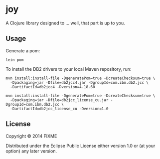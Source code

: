 # joy

A Clojure library designed to ... well, that part is up to you.

## Usage

Generate a pom:

    lein pom

To install the DB2 drivers to your local Maven repository, run:

    mvn install:install-file -DgeneratePom=true -DcreateChecksum=true \
      -Dpackaging=jar -Dfile=db2jcc4.jar -DgroupId=com.ibm.db2.jcc \
      -DartifactId=db2jcc4 -Dversion=4.18.60

    mvn install:install-file -DgeneratePom=true -DcreateChecksum=true \
      -Dpackaging=jar -Dfile=db2jcc_license_cu.jar -DgroupId=com.ibm.db2.jcc \
      -DartifactId=db2jcc_license_cu -Dversion=1.0

## License

Copyright © 2014 FIXME

Distributed under the Eclipse Public License either version 1.0 or (at
your option) any later version.
